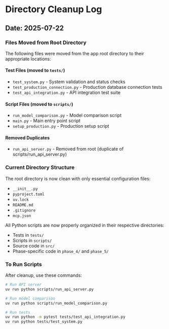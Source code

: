 # Directory Cleanup Log

## Date: 2025-07-22

### Files Moved from Root Directory

The following files were moved from the app root directory to their appropriate locations:

#### Test Files (moved to `tests/`)
- `test_system.py` - System validation and status checks
- `test_production_connection.py` - Production database connection tests  
- `test_api_integration.py` - API integration test suite

#### Script Files (moved to `scripts/`)
- `run_model_comparison.py` - Model comparison script
- `main.py` - Main entry point script
- `setup_production.py` - Production setup script

#### Removed Duplicates
- `run_api_server.py` - Removed from root (duplicate of scripts/run_api_server.py)

### Current Directory Structure

The root directory is now clean with only essential configuration files:
- `__init__.py`
- `pyproject.toml` 
- `uv.lock`
- `README.md`
- `.gitignore`
- `mcp.json`

All Python scripts are now properly organized in their respective directories:
- Tests in `tests/`
- Scripts in `scripts/`
- Source code in `src/`
- Phase-specific code in `phase_4/` and `phase_5/`

### To Run Scripts

After cleanup, use these commands:
```bash
# Run API server
uv run python scripts/run_api_server.py

# Run model comparison
uv run python scripts/run_model_comparison.py

# Run tests
uv run python -m pytest tests/test_api_integration.py
uv run python tests/test_system.py
```